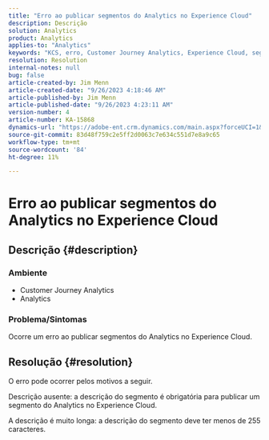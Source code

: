 ```yaml
---
title: "Erro ao publicar segmentos do Analytics no Experience Cloud"
description: Descrição
solution: Analytics
product: Analytics
applies-to: "Analytics"
keywords: "KCS, erro, Customer Journey Analytics, Experience Cloud, segmentos, publicação"
resolution: Resolution
internal-notes: null
bug: false
article-created-by: Jim Menn
article-created-date: "9/26/2023 4:18:46 AM"
article-published-by: Jim Menn
article-published-date: "9/26/2023 4:23:11 AM"
version-number: 4
article-number: KA-15868
dynamics-url: "https://adobe-ent.crm.dynamics.com/main.aspx?forceUCI=1&pagetype=entityrecord&etn=knowledgearticle&id=0cb090c6-235c-ee11-be6f-6045bd006268"
source-git-commit: 83d48f759c2e5ff2d0063c7e634c551d7e8a9c65
workflow-type: tm+mt
source-wordcount: '84'
ht-degree: 11%

---
```


# Erro ao publicar segmentos do Analytics no Experience Cloud

## Descrição {#description}


### <b>Ambiente</b>

- Customer Journey Analytics
- Analytics




### <b>Problema/Sintomas</b>

Ocorre um erro ao publicar segmentos do Analytics no Experience Cloud.


## Resolução {#resolution}


O erro pode ocorrer pelos motivos a seguir.

Descrição ausente: a descrição do segmento é obrigatória para publicar um segmento do Analytics no Experience Cloud.

A descrição é muito longa: a descrição do segmento deve ter menos de 255 caracteres.


